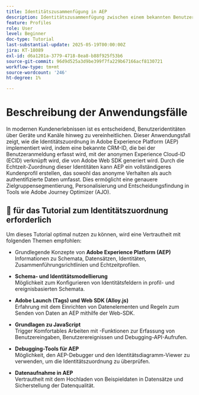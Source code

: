 ```yaml
---
title: Identitätszusammenfügung in AEP
description: Identitätszusammenfügung zwischen einem bekannten Benutzer (CRMID) und einem anonymen Web-Besucher (ECID), wodurch einheitliche Profile für die Echtzeit-Personalisierung und Angebotsentscheidung in Adobe Journey Optimizer (AJO) ermöglicht werden.
feature: Profiles
role: User
level: Beginner
doc-type: Tutorial
last-substantial-update: 2025-05-19T00:00:00Z
jira: KT-18089
exl-id: d6a1201a-3779-4718-8ea8-b88f925f53b6
source-git-commit: 96d9d525a3d9be399f7fa229b67166acf8130721
workflow-type: tm+mt
source-wordcount: '246'
ht-degree: 1%

---
```


# Beschreibung der Anwendungsfälle

In modernen Kundenerlebnissen ist es entscheidend, Benutzeridentitäten über Geräte und Kanäle hinweg zu vereinheitlichen. Dieser Anwendungsfall zeigt, wie die Identitätszuordnung in Adobe Experience Platform (AEP) implementiert wird, indem eine bekannte CRM-ID, die bei der Benutzeranmeldung erfasst wird, mit der anonymen Experience Cloud-ID (ECID) verknüpft wird, die von Adobe Web SDK generiert wird. Durch die Echtzeit-Zuordnung dieser Identitäten kann AEP ein vollständigeres Kundenprofil erstellen, das sowohl das anonyme Verhalten als auch authentifizierte Daten umfasst. Dies ermöglicht eine genauere Zielgruppensegmentierung, Personalisierung und Entscheidungsfindung in Tools wie Adobe Journey Optimizer (AJO).

## 🧠 für das Tutorial zum Identitätszuordnung erforderlich

Um dieses Tutorial optimal nutzen zu können, wird eine Vertrautheit mit folgenden Themen empfohlen:

- Grundlegende Konzepte von **Adobe Experience Platform (AEP)**\
  Informationen zu Schemata, Datensätzen, Identitäten, Zusammenführungsrichtlinien und Echtzeitprofilen.

- **Schema- und Identitätsmodellierung**\
  Möglichkeit zum Konfigurieren von Identitätsfeldern in profil- und ereignisbasierten Schemata.

- **Adobe Launch (Tags) und Web SDK (Alloy.js)**\
  Erfahrung mit dem Einrichten von Datenelementen und Regeln zum Senden von Daten an AEP mithilfe der Web-SDK.

- **Grundlagen zu JavaScript**\
  Trigger Komfortables Arbeiten mit -Funktionen zur Erfassung von Benutzereingaben, Benutzerereignissen und Debugging-API-Aufrufen.

- **Debugging-Tools für AEP**\
  Möglichkeit, den AEP-Debugger und den Identitätsdiagramm-Viewer zu verwenden, um die Identitätszuordnung zu überprüfen.

- **Datenaufnahme in AEP**\
  Vertrautheit mit dem Hochladen von Beispieldaten in Datensätze und Sicherstellung der Datenqualität.


